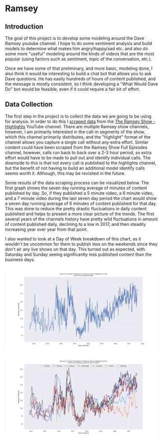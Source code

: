 # Ramsey
## Introduction
The goal of this project is to develop some modeling around the Dave Ramsey youtube channel. I hope to do some sentiment analysis and build models to determine what makes him angry/happy/sad etc. and also do some more "useful" modeling around the kinds of videos that are the most popular (using factors such as sentiment, topic of the conversation, etc.). 

Once we have some of that preliminary, and more basic, modeling done, I also think it would be interesting to build a chat bot that allows you to ask Dave questions. He has easily hundreds of hours of content published, and the message is mostly consistent, so I think developing a "What Would Dave Do" bot would be feasible, even if it could require a fair bit of effort. 

## Data Collection
The first step in the project is to collect the data we are going to be using for analysis. In order to do this I [scraped data](https://github.com/Zangorth/RAMSEY/blob/main/Data%20Scrape.py) from the [The Ramsey Show - Highlights](https://www.youtube.com/c/TheRamseyShow) YouTube channel. There are multiple Ramsey show channels, however, I am primarily interested in the call-in segments of the show, which this channel primarily distributes, and the "highlight" format of the channel allows you capture a single call without any extra effort. Similar content could have been scraped from the Ramsey Show Full Episodes channel, however, calls run back to back over a 2-3 hour period, so extra effort would have to be made to pull out and identify individual calls. The downside to this is that not every call is published to the highlights channel, but the benefit of not having to build an additional model identify calls seems worth it. Although, this may be revisited in the future. 

Some results of the data scraping process can be visualized below. The first graph shows the seven day running average of minutes of content published by day. So, if they published a 5 minute video, a 6 minute video, and a 7 minute video during the last seven day period the chart would show a seven day running average of 6 minutes of content published for that day. This was done to reduce the pretty drastic fluctuations in daily content published and helps to present a more clear picture of the trends. The first several years of the channels history have pretty wild fluctuations in amount of content published daily, declining to a low in 2017, and then steadily increasing year over year from that point. 

I also wanted to look at a Day of Week breakdown of this chart, as it wouldn't be uncommon for them to publish less on the weekends since they don't air any live shows on that day. This turned out as expected, with Saturday and Sunday seeing significantly less published content than the business days. 

![plot1](https://github.com/Zangorth/RAMSEY/blob/main/Plots/Amount%20of%20Content%20Published.png)
![plot2](https://github.com/Zangorth/RAMSEY/blob/main/Plots/Amount%20of%20Content%20Published%20DOW.png)